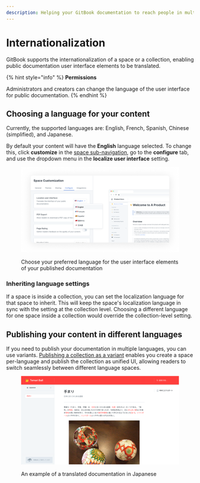 ```yaml
---
description: Helping your GitBook documentation to reach people in multiple languages.
---
```


# Internationalization

GitBook supports the internationalization of a space or a collection, enabling public documentation user interface elements to be translated.

{% hint style="info" %}
**Permissions**

Administrators and creators can change the language of the user interface for public documentation.
{% endhint %}

## Choosing a language for your content

Currently, the supported languages are: English, French, Spanish, Chinese (simplified), and Japanese.

By default your content will have the **English** language selected. To change this, click **customize** in the [space sub-navigation](https://docs.gitbook.com/getting-started/overview#space-sub-navigation), go to the **configure** tab, and use the dropdown menu in the **localize user interface** setting.

<figure><img src="../.gitbook/assets/localize-user-interface.png" alt="A screenshot of the customize panel. The configure tab has been selected, and the dropdown for the localize user interface setting has been expanded. It shows 5 language options: English, French, Spanish, Chinese (simplified), and Japanese."><figcaption><p>Choose your preferred language for the user interface elements of your published documentation</p></figcaption></figure>

### Inheriting language settings

If a space is inside a collection, you can set the localization language for that space to inherit. This will keep the space's localization language in sync with the setting at the collection level. Choosing a different language for one space inside a collection would override the collection-level setting.

## Publishing your content in different languages

If you need to publish your documentation in multiple languages, you can use variants. [Publishing a collection as a variant](share/collection-publishing.md) enables you create a space per-language and publish the collection as unified UI, allowing readers to switch seamlessly between different language spaces.

<figure><img src="../.gitbook/assets/screenshot-2019-12-26-at-13.52.58.png" alt="A screenshot showing a GitBook space where the user interface has been customized to use the Japanese language."><figcaption><p>An example of a translated documentation in Japanese</p></figcaption></figure>
